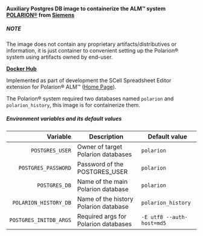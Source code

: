 #### Auxiliary Postgres DB image to containerize the ALM™ system **[POLARION®](https://polarion.plm.automation.siemens.com/)** from **[Siemens](https://www.siemens.com/de/de.html)**

##### NOTE
The image does not contain any proprietary artifacts/distributives or information, it is just container to convenient setting up the Polarion® system using artifacts owned by end-user.

**[Docker Hub](https://hub.docker.com/r/scalablecomponents/polarion-postgres-db)**

Implemented as part of development the SCell Spreadsheet Editor extension for Polarion® ALM™ ([Home Page](https://scalable-components.com/scell-spreadsheet-editor/)).

The Polarion® system required two databases named `polarion` and `polarion_history`, this image is for containerize them.

##### Environment variables and its default values

| Variable | Description | Default value |
|---------:|-------------|---------------|
| `POSTGRES_USER` | Owner of target Polarion databases | `polarion` |
| `POSTGRES_PASSWORD` | Password of the POSTGRES_USER | `polarion` |
| `POSTGRES_DB` | Name of the main Polarion database | `polarion` |
| `POLARION_HISTORY_DB` | Name of the history Polarion database | `polarion_history` |
| `POSTGRES_INITDB_ARGS` | Required args for Polarion databases | `-E utf8 --auth-host=md5` |


